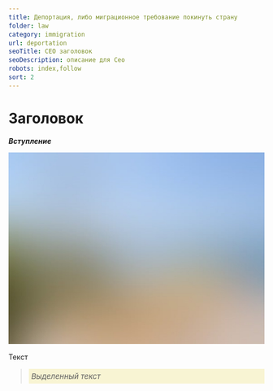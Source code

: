 ```yaml
---
title: Депортация, либо миграционное требование покинуть страну
folder: law
category: immigration
url: deportation
seoTitle: СЕО заголовок
seoDescription: описание для Сео
robots: index,follow
sort: 2
---
```


# Заголовок

***Вступление***

![внж Мексики по браку](../../../images/pages/default.jpg)

Текст

> *<p style="font-size:15px; background-color:#f8f4d3; padding:5px; text-align: left">Выделенный текст</P>*
